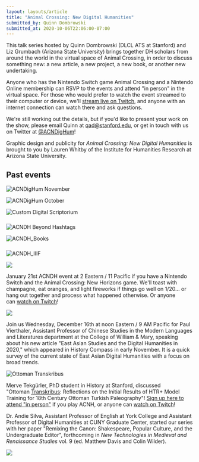 ```yaml
---
layout: layouts/article
title: "Animal Crossing: New Digital Humanities"
submitted_by: Quinn Dombrowski
submitted_at: 2020-10-06T22:06:00-07:00
---
```


This talk series hosted by Quinn Dombrowski (DLCL ATS at Stanford) and Liz Grumbach (Arizona State University) brings together DH scholars from around the world in the virtual space of Animal Crossing, in order to discuss something new: a new article, a new project, a new book, or another new undertaking.


Anyone who has the Nintendo Switch game Animal Crossing and a Nintendo Online membership can RSVP to the events and attend "in person" in the virtual space. For those who would prefer to watch the event streamed to their computer or device, we'll [stream live on Twitch](https://www.twitch.tv/acndighum), and anyone with an internet connection can watch there and ask questions.


We're still working out the details, but if you'd like to present your work on the show, please email Quinn at [qad@stanford.edu](mailto:qad@stanford.edu), or get in touch with us on Twitter at [@ACNDigHum](https://twitter.com/acndighum)!


Graphic design and publicity for *Animal Crossing: New Digital Humanities* is brought to you by Lauren Whitby of the Institute for Humanities Research at Arizona State University.


Past events
-----------


![ACNDigHum November](https://live.staticflickr.com/65535/51467565925_50f36cde7d_b.jpg)


![ACNDigHum October](https://live.staticflickr.com/65535/51467565890_a712592482_b.jpg)



![Custom Digital Scriptorium](https://live.staticflickr.com/65535/51247978855_c1493bab04_b.jpg)


###


![ACNDH Beyond Hashtags](https://live.staticflickr.com/65535/51170917626_b0c42317ee_b.jpg)


![ACNDH_Books](https://live.staticflickr.com/65535/50935890436_de615fd103_b.jpg)


###


![ACNDH_IIIF](https://live.staticflickr.com/65535/50861440638_7dbbbfee8f_b.jpg)





![](https://live.staticflickr.com/65535/50845252753_bfca881d69_b.jpg)


January 21st ACNDH event at 2 Eastern / 11 Pacific if you have a Nintendo Switch and the Animal Crossing: New Horizons game. We'll toast with champagne, eat oranges, and light fireworks if things go well on 1/20... or hang out together and process what happened otherwise. Or anyone can [watch on Twitch](https://www.twitch.tv/acndighum)!





![](https://live.staticflickr.com/65535/50691772893_0c3a5fb6c5_b.jpg)


Join us Wednesday, December 16th at noon Eastern / 9 AM Pacific for Paul Vierthaler, Assistant Professor of Chinese Studies in the Modern Languages and Literatures department at the College of William & Mary, speaking about his new article "East Asian Studies and the Digital Humanities in 2020," which appeared in History Compass in early November. It is a quick survey of the current state of East Asian Digital Humanities with a focus on broad trends.





![Ottoman Transkribus](https://live.staticflickr.com/65535/50625597441_e7f7c9ba40_b.jpg)


Merve Tekgürler, PhD student in History at Stanford, discussed "Ottoman [Transkribus](https://transkribus.eu/): Reflections on the Initial Results of HTR+ Model Training for 18th Century Ottoman Turkish Paleography"! [Sign up here to attend "in person"](https://forms.gle/qGi9cxNqr8Y9LYLQ8) if you play ACNH, or anyone can [watch on Twitch](https://www.twitch.tv/acndighum)!


Dr. Andie Silva, Assistant Professor of English at York College and Assistant Professor of Digital Humanities at CUNY Graduate Center, started our series with her paper "Remixing the Canon: Shakespeare, Popular Culture, and the Undergraduate Editor", forthcoming in *New Technologies in Medieval and Renaissance Studies* vol. 9 (ed. Matthew Davis and Colin Wilder).


![](https://live.staticflickr.com/65535/50433345736_40fb2160ce_b.jpg)


